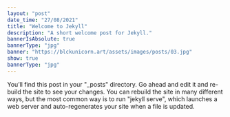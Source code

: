```yaml
---
layout: "post"
date_time: "27/08/2021"
title: "Welcome to Jekyll"
description: "A short welcome post for Jekyll."
bannerIsAbsolute: true
bannerType: "jpg"
banner: "https://blckunicorn.art/assets/images/posts/03.jpg"
show: true
bannerType: "jpg"
---
```

You’ll find this post in your "_posts" directory. Go ahead and edit it and re-build the site to see your changes. You can rebuild the site in many different ways, but the most common way is to run "jekyll serve", which launches a web server and auto-regenerates your site when a file is updated.
